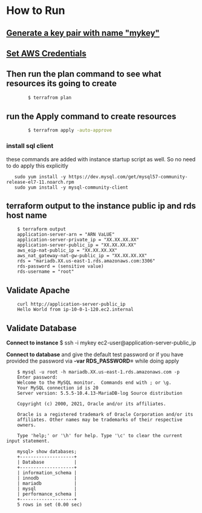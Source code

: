 # How to Run 

## [Generate a key pair with name "mykey"](../generate-key-pair.md)

## [Set AWS Credentials](../provide-aws-cred-input.md) 

## Then run the plan command to see what resources its going to create
```sh
        $ terrafrom plan
```

## run the Apply command to create resources 
```sh
        $ terrafrom apply -auto-approve
```

### install sql client

these commands are added with instance startup script as well. So no need to do apply this explicitly 

       sudo yum install -y https://dev.mysql.com/get/mysql57-community-release-el7-11.noarch.rpm
       sudo yum install -y mysql-community-client

## **terraform output** to the instance public ip and rds host name 

        $ terraform output
        application-server-arn = "ARN VaLUE"
        application-server-private_ip = "XX.XX.XX.XX"
        application-server-public_ip = "XX.XX.XX.XX"
        aws_eip-nat-public_ip = "XX.XX.XX.XX"
        aws_nat_gateway-nat-gw-public_ip = "XX.XX.XX.XX"
        rds = "mariadb.XX.us-east-1.rds.amazonaws.com:3306"
        rds-password = (sensitive value)
        rds-username = "root"
## Validate Apache

        curl http://application-server-public_ip
        Hello World from ip-10-0-1-120.ec2.internal


## Validate Database

**Connect to instance**
        $ ssh -i mykey ec2-user@application-server-public_ip

**Connect to database** and give the default test password or if you have provided the password via **-var RDS_PASSWORD=** while doing apply

        $ mysql -u root -h mariadb.XX.us-east-1.rds.amazonaws.com -p
        Enter password:
        Welcome to the MySQL monitor.  Commands end with ; or \g.
        Your MySQL connection id is 20
        Server version: 5.5.5-10.4.13-MariaDB-log Source distribution

        Copyright (c) 2000, 2021, Oracle and/or its affiliates.

        Oracle is a registered trademark of Oracle Corporation and/or its
        affiliates. Other names may be trademarks of their respective
        owners.

        Type 'help;' or '\h' for help. Type '\c' to clear the current input statement.

        mysql> show databases;
        +--------------------+
        | Database           |
        +--------------------+
        | information_schema |
        | innodb             |
        | mariadb            |
        | mysql              |
        | performance_schema |
        +--------------------+
        5 rows in set (0.00 sec)
